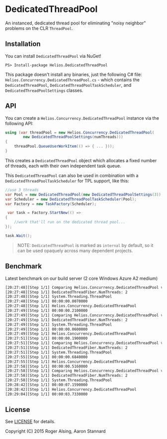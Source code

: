 # DedicatedThreadPool
An instanced, dedicated thread pool for eliminating "noisy neighbor" problems on the CLR `ThreadPool`.

## Installation

You can install `DedicatedThreadPool` via NuGet!

```
PS> Install-package Helios.DedicatedThreadPool
```

This package doesn't install any binaries, just the following C# file: `Helios.Concurrency.DedicatedThreadPool.cs` - which contains the `DedicatedThreadPool`, `DedicatedThreadPoolTaskScheduler`, and `DedicatedThreadPoolSettings` classes.

## API

You can create a `Helios.Concurrency.DedicatedThreadPool` instance via the following API:

```csharp
using (var threadPool = new Helios.Concurrency.DedicatedThreadPool(
        new DedicatedThreadPoolSettings(numThreads)))
{
    threadPool.QueueUserWorkItem(() => { ... }));
}
```

This creates a `DedicatedThreadPool` object which allocates a fixed number of threads, each with their own independent task queue.

This `DedicatedThreadPool` can also be used in combination with a `DedicatedThreadPoolTaskScheduler` for TPL support, like this:

```csharp
//use 3 threads
var Pool = new DedicatedThreadPool(new DedicatedThreadPoolSettings(3));
var Scheduler = new DedicatedThreadPoolTaskScheduler(Pool);
var Factory = new TaskFactory(Scheduler);

 var task = Factory.StartNew(() =>
{
    //work that'll run on the dedicated thread pool...
});

task.Wait();
```

> NOTE: `DedicatedThreadPool` is marked as `internal` by default, so it can be used opaquely across many dependent projects.

## Benchmark

Latest benchmark on our build server (2 core Windows Azure A2 medium)

```xml
[20:27:48][Step 1/1] Comparing Helios.Concurrency.DedicatedThreadPool vs System.Threading.ThreadPool for 10000 items
[20:27:48][Step 1/1] DedicatedThreadFiber.NumThreads: 2
[20:27:48][Step 1/1] System.Threading.ThreadPool
[20:27:48][Step 1/1] 00:00:00.0070000
[20:27:48][Step 1/1] Helios.Concurrency.DedicatedThreadPool
[20:27:49][Step 1/1] 00:00:00.2100000
[20:27:49][Step 1/1] Comparing Helios.Concurrency.DedicatedThreadPool vs System.Threading.ThreadPool for 100000 items
[20:27:49][Step 1/1] DedicatedThreadFiber.NumThreads: 2
[20:27:49][Step 1/1] System.Threading.ThreadPool
[20:27:49][Step 1/1] 00:00:00.0600000
[20:27:49][Step 1/1] Helios.Concurrency.DedicatedThreadPool
[20:27:51][Step 1/1] 00:00:00.1900000
[20:27:51][Step 1/1] Comparing Helios.Concurrency.DedicatedThreadPool vs System.Threading.ThreadPool for 1000000 items
[20:27:51][Step 1/1] DedicatedThreadFiber.NumThreads: 2
[20:27:51][Step 1/1] System.Threading.ThreadPool
[20:27:55][Step 1/1] 00:00:00.6840000
[20:27:55][Step 1/1] Helios.Concurrency.DedicatedThreadPool
[20:27:58][Step 1/1] 00:00:00.5160000
[20:27:58][Step 1/1] Comparing Helios.Concurrency.DedicatedThreadPool vs System.Threading.ThreadPool for 10000000 items
[20:27:58][Step 1/1] DedicatedThreadFiber.NumThreads: 2
[20:27:58][Step 1/1] System.Threading.ThreadPool
[20:28:42][Step 1/1] 00:00:07.1590000
[20:28:42][Step 1/1] Helios.Concurrency.DedicatedThreadPool
[20:29:04][Step 1/1] 00:00:03.7330000
```

## License

See [LICENSE](LICENSE) for details.

Copyright (C) 2015 Roger Alsing, Aaron Stannard